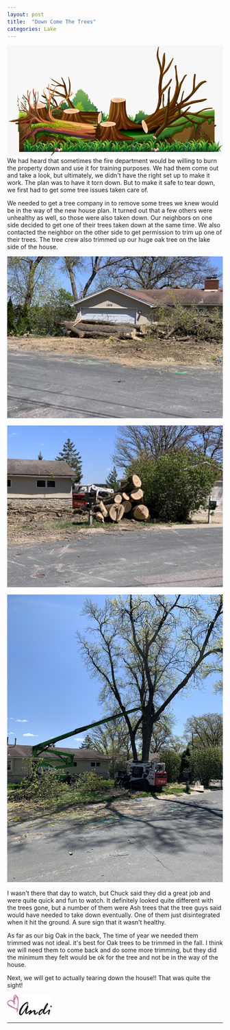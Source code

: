 ```yaml
---
layout: post
title:  "Down Come The Trees"
categories: Lake
---
```

![Trees](/images/cuttrees.png)
We had heard that sometimes the fire department would be willing to burn the property down and use it for training purposes. We had them come out and take a look, but ultimately, we didn't have the right set up to make it work. The plan was to have it torn down. But to make it safe to tear down, we first had to get some tree issues taken care of.

We needed to get a tree company in to remove some trees we knew would be in the way of the new house plan. It turned out that a few others were unhealthy as well, so those were also taken down. Our neighbors on one side decided to get one of their trees taken down at the same time. We also contacted the neighbor on the other side to get permission to trim up one of their trees. The tree crew also trimmed up our huge oak tree on the lake side of the house. 

![Trees](/images/Trees1.JPG)

![Trees](/images/Trees2.JPG)

![Trees](/images/Trees3.JPG)

I wasn't there that day to watch, but Chuck said they did a great job and were quite quick and fun to watch. It definitely looked quite different with the trees gone, but a number of them were Ash trees that the tree guys said would have needed to take down eventually. One of them just disintegrated when it hit the ground. A sure sign that it wasn't healthy. 

As far as our big Oak in the back, The time of year we needed them trimmed was not ideal. it's best for Oak trees to be trimmed in the fall. I think we will need them to come back and do some more trimming, but they did the minimum they felt would be ok for the tree and not be in the way of the house. 

Next, we will get to actually tearing down the house!! That was quite the sight!

![Andi](/images/andi.jpg)

----

<!-- We ended up using a company that did both the tear down and excavating for the new house. It was a huge project to tear down the house and it was so fun to watch. When I thought about the size of the house, I didn't realize how much work and how long it would take to get the house taken down and then take out all of its "guts". We did install a camera to take time lapse videos and that has been quite exciting to look back at how far we have come.  -->